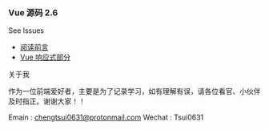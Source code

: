 ### Vue 源码 2.6

See lssues

- [阅读前言](https://github.com/chengtsui/blog/issues/1)
- [Vue 响应式部分](https://github.com/chengtsui/blog/issues/1)


关于我

作为一位前端爱好者，主要是为了记录学习，如有理解有误，请各位看官、小伙伴及时指正。谢谢大家！！

Emain :  chengtsui0631@protonmail.com
Wechat : Tsui0631










